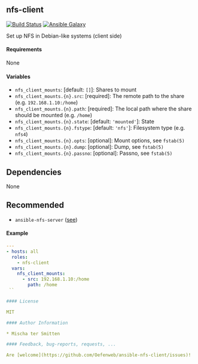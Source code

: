## nfs-client

[![Build Status](https://travis-ci.org/Oefenweb/ansible-nfs-client.svg?branch=master)](https://travis-ci.org/Oefenweb/ansible-nfs-client)
[![Ansible Galaxy](http://img.shields.io/badge/ansible--galaxy-nfs--client-blue.svg)](https://galaxy.ansible.com/Oefenweb/nfs-client/)

Set up NFS in Debian-like systems (client side)

#### Requirements

None

#### Variables

* `nfs_client_mounts`: [default: `[]`]: Shares to mount
* `nfs_client_mounts.{n}.src`: [required]: The remote path to the share (e.g. `192.168.1.10:/home`)
* `nfs_client_mounts.{n}.path`: [required]: The local path where the share should be mounted (e.g. `/home`)
* `nfs_client_mounts.{n}.state`: [default: `'mounted'`]: State
* `nfs_client_mounts.{n}.fstype`: [default: `'nfs'`]: Filesystem type (e.g. `nfs4`)
* `nfs_client_mounts.{n}.opts`: [optional]: Mount options, see `fstab(5)`
* `nfs_client_mounts.{n}.dump`: [optional]: Dump, see `fstab(5)`
* `nfs_client_mounts.{n}.passno`: [optional]: Passno, see `fstab(5)`

## Dependencies

None

## Recommended

* `ansible-nfs-server` ([see](https://github.com/Oefenweb/ansible-nfs-server))

#### Example

```yaml
---
- hosts: all
  roles:
    - nfs-client
  vars:
    nfs_client_mounts:
      - src: 192.168.1.10:/home
        path: /home
 ``

#### License

MIT

#### Author Information

* Mischa ter Smitten

#### Feedback, bug-reports, requests, ...

Are [welcome](https://github.com/Oefenweb/ansible-nfs-client/issues)!

